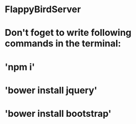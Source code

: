 # FlappyBirdServer

# Don't foget to write following commands in the terminal:
# 'npm i'
# 'bower install jquery'
# 'bower install bootstrap'
